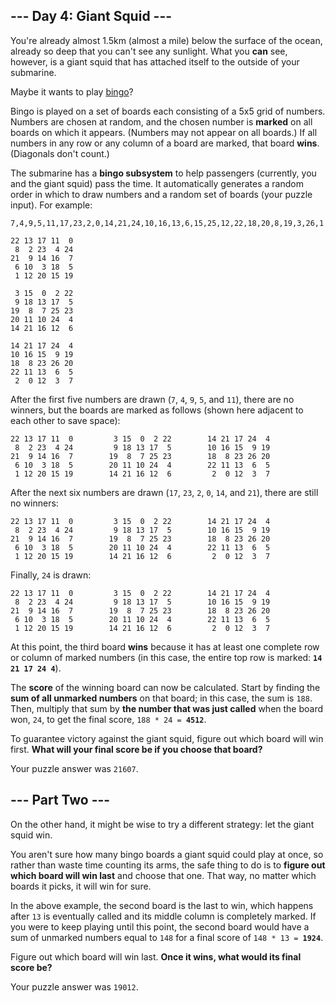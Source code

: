 \--- Day 4: Giant Squid ---
---------------------------

You're already almost 1.5km (almost a mile) below the surface of the ocean, already so deep that you can't see any sunlight. What you __can__ see, however, is a giant squid that has attached itself to the outside of your submarine.

Maybe it wants to play [bingo](https://en.wikipedia.org/wiki/Bingo__(American__version))?

Bingo is played on a set of boards each consisting of a 5x5 grid of numbers. Numbers are chosen at random, and the chosen number is __marked__ on all boards on which it appears. (Numbers may not appear on all boards.) If all numbers in any row or any column of a board are marked, that board __wins__. (Diagonals don't count.)

The submarine has a __bingo subsystem__ to help passengers (currently, you and the giant squid) pass the time. It automatically generates a random order in which to draw numbers and a random set of boards (your puzzle input). For example:

    7,4,9,5,11,17,23,2,0,14,21,24,10,16,13,6,15,25,12,22,18,20,8,19,3,26,1

    22 13 17 11  0
     8  2 23  4 24
    21  9 14 16  7
     6 10  3 18  5
     1 12 20 15 19

     3 15  0  2 22
     9 18 13 17  5
    19  8  7 25 23
    20 11 10 24  4
    14 21 16 12  6

    14 21 17 24  4
    10 16 15  9 19
    18  8 23 26 20
    22 11 13  6  5
     2  0 12  3  7


After the first five numbers are drawn (`7`, `4`, `9`, `5`, and `11`), there are no winners, but the boards are marked as follows (shown here adjacent to each other to save space):

    22 13 17 11  0         3 15  0  2 22        14 21 17 24  4
     8  2 23  4 24         9 18 13 17  5        10 16 15  9 19
    21  9 14 16  7        19  8  7 25 23        18  8 23 26 20
     6 10  3 18  5        20 11 10 24  4        22 11 13  6  5
     1 12 20 15 19        14 21 16 12  6         2  0 12  3  7


After the next six numbers are drawn (`17`, `23`, `2`, `0`, `14`, and `21`), there are still no winners:

    22 13 17 11  0         3 15  0  2 22        14 21 17 24  4
     8  2 23  4 24         9 18 13 17  5        10 16 15  9 19
    21  9 14 16  7        19  8  7 25 23        18  8 23 26 20
     6 10  3 18  5        20 11 10 24  4        22 11 13  6  5
     1 12 20 15 19        14 21 16 12  6         2  0 12  3  7


Finally, `24` is drawn:

    22 13 17 11  0         3 15  0  2 22        14 21 17 24  4
     8  2 23  4 24         9 18 13 17  5        10 16 15  9 19
    21  9 14 16  7        19  8  7 25 23        18  8 23 26 20
     6 10  3 18  5        20 11 10 24  4        22 11 13  6  5
     1 12 20 15 19        14 21 16 12  6         2  0 12  3  7


At this point, the third board __wins__ because it has at least one complete row or column of marked numbers (in this case, the entire top row is marked: __`14 21 17 24 4`__).

The __score__ of the winning board can now be calculated. Start by finding the __sum of all unmarked numbers__ on that board; in this case, the sum is `188`. Then, multiply that sum by __the number that was just called__ when the board won, `24`, to get the final score, `188 * 24 = `__`4512`__.

To guarantee victory against the giant squid, figure out which board will win first. __What will your final score be if you choose that board?__

Your puzzle answer was `21607`.

\--- Part Two ---
-----------------

On the other hand, it might be wise to try a different strategy: let the giant squid win.

You aren't sure how many bingo boards a giant squid could play at once, so rather than waste time counting its arms, the safe thing to do is to __figure out which board will win last__ and choose that one. That way, no matter which boards it picks, it will win for sure.

In the above example, the second board is the last to win, which happens after `13` is eventually called and its middle column is completely marked. If you were to keep playing until this point, the second board would have a sum of unmarked numbers equal to `148` for a final score of `148 * 13 = `__`1924`__.

Figure out which board will win last. __Once it wins, what would its final score be?__

Your puzzle answer was `19012`.